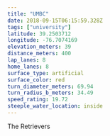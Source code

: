 ```yaml
---
title: "UMBC"
date: 2018-09-15T06:15:59.328Z
tags: ["university"]
latitude: 39.2503712
longitude: -76.7074169
elevation_meters: 39
distance_meters: 400
lap_lanes: 8
home_lanes: 8
surface_type: artificial
surface_color: red
turn_diameter_meters: 69.94
turn_radius_b_meters: 34.49
speed_rating: 19.72
steeple_water_location: inside
---
```


The Retrievers
